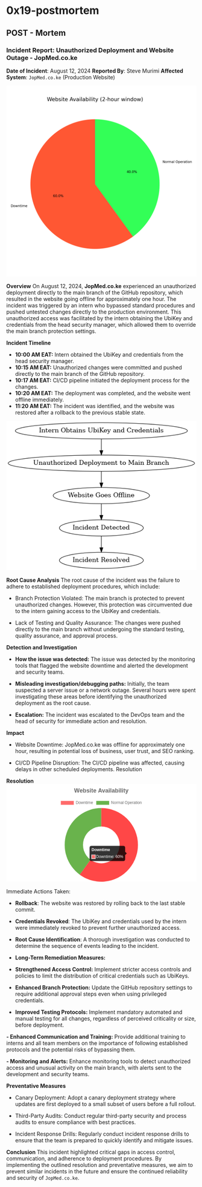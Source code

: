 # 0x19-postmortem
## POST - Mortem

### Incident Report: Unauthorized Deployment and Website Outage - JopMed.co.ke

**Date of Incident**: August 12, 2024
**Reported By**: Steve Murimi
**Affected System**: `JopMed.co.ke` (Production Website)

![Incident Response Timeline](img.png)

**Overview**
On August 12, 2024, **JopMed.co.ke** experienced an unauthorized deployment directly to the main branch of the GitHub repository, which resulted in the website going offline for approximately one hour. The incident was triggered by an intern who bypassed standard procedures and pushed untested changes directly to the production environment. This unauthorized access was facilitated by the intern obtaining the UbiKey and credentials from the head security manager, which allowed them to override the main branch protection settings.

**Incident Timeline**
- **10:00 AM EAT:** Intern obtained the UbiKey and credentials from the head security manager.
- **10:15 AM EAT:** Unauthorized changes were committed and pushed directly to the main branch of the GitHub repository.
- **10:17 AM EAT:** CI/CD pipeline initiated the deployment process for the changes.
- **10:20 AM EAT:** The deployment was completed, and the website went offline immediately.
- **11:20 AM EAT:** The incident was identified, and the website was restored after a rollback to the previous stable state.

![Full Incident Response Timeline](jopmed_incident_flowchart.png)

**Root Cause Analysis**
The root cause of the incident was the failure to adhere to established deployment procedures, which include:

- Branch Protection Violated:
The main branch is protected to prevent unauthorized changes. However, this protection was circumvented due to the intern gaining access to the UbiKey and credentials.

- Lack of Testing and Quality Assurance:
The changes were pushed directly to the main branch without undergoing the standard testing, quality assurance, and approval process.

**Detection and Investigation**
- **How the issue was detected:**
The issue was detected by the monitoring tools that flagged the website downtime and alerted the development and security teams.

- **Misleading investigation/debugging paths:**
Initially, the team suspected a server issue or a network outage. Several hours were spent investigating these areas before identifying the unauthorized deployment as the root cause.

- **Escalation:**
The incident was escalated to the DevOps team and the head of security for immediate action and resolution.

**Impact**
- Website Downtime: JopMed.co.ke was offline for approximately one hour, resulting in potential loss of business, user trust, and SEO ranking.

- CI/CD Pipeline Disruption: The CI/CD pipeline was affected, causing delays in other scheduled deployments.
Resolution

**Resolution**
![Incident timeline](2-hour-window-2.png)

Immediate Actions Taken:

- **Rollback**: 
The website was restored by rolling back to the last stable commit.

- **Credentials Revoked**: 
The UbiKey and credentials used by the intern were immediately revoked to prevent further unauthorized access.

- **Root Cause Identification**: 
A thorough investigation was conducted to determine the sequence of events leading to the incident.

- **Long-Term Remediation Measures:**

- **Strengthened Access Control:**
Implement stricter access controls and policies to limit the distribution of critical credentials such as UbiKeys.

- **Enhanced Branch Protection:**
Update the GitHub repository settings to require additional approval steps even when using privileged credentials.

- **Improved Testing Protocols:** 
Implement mandatory automated and manual testing for all changes, regardless of perceived criticality or size, before deployment.

**- Enhanced Communication and Training:**
Provide additional training to interns and all team members on the importance of following established protocols and the potential risks of bypassing them.

**- Monitoring and Alerts:** 
Enhance monitoring tools to detect unauthorized access and unusual activity on the main branch, with alerts sent to the development and security teams.

**Preventative Measures**
- Canary Deployment: 
Adopt a canary deployment strategy where updates are first deployed to a small subset of users before a full rollout.

- Third-Party Audits: 
Conduct regular third-party security and process audits to ensure compliance with best practices.

- Incident Response Drills: 
Regularly conduct incident response drills to ensure that the team is prepared to quickly identify and mitigate issues.

**Conclusion**
This incident highlighted critical gaps in access control, communication, and adherence to deployment procedures. By implementing the outlined resolution and preventative measures, we aim to prevent similar incidents in the future and ensure the continued reliability and security of `JopMed.co.ke`.